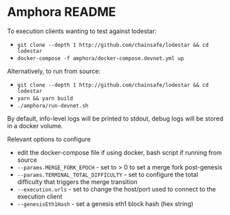 # Amphora README

To execution clients wanting to test against lodestar:

- `git clone --depth 1 http://github.com/chainsafe/lodestar && cd lodestar`
- `docker-compose -f amphora/docker-compose.devnet.yml up`

Alternatively, to run from source:

- `git clone --depth 1 http://github.com/chainsafe/lodestar && cd lodestar`
- `yarn && yarn build`
- `./amphora/run-devnet.sh`

By default, info-level logs will be printed to stdout, debug logs will be stored in a docker volume.

Relevant options to configure

- edit the docker-compose file if using docker, bash script if running from source
- `--params.MERGE_FORK_EPOCH` - set to > 0 to set a merge fork post-genesis
- `--params.TERMINAL_TOTAL_DIFFICULTY` - set to configure the total difficulty that triggers the merge transition
- `--execution.urls` - set to change the host/port used to connect to the execution client
- `--genesisEth1Hash` - set a genesis eth1 block hash (hex string)
